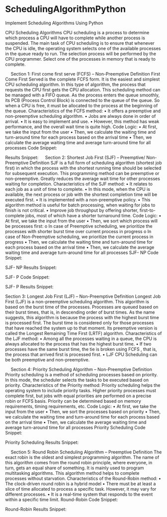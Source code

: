 # SchedulingAlgorithmPython
Implement Scheduling Algorithms Using Python


CPU Scheduling Algorithms
CPU scheduling is a process to determine which process a CPU will have to complete while another process is suspended. The main task of CPU scheduling is to ensure that whenever the CPU is idle, the operating system selects one of the available processes in the queue ready to run. The selection process will be performed by the CPU programmer. Select one of the processes in memory that is ready to complete.

 
Section 1: First come first serve (FCFS) – Non-Preemptive 
Definition
First Come First Served is the complete FCFS form. It is the easiest and simplest CPU scheduling algorithm. In this type of algorithm, the process that requests the CPU first gets the CPU allocation. This scheduling method can be managed with a FIFO queue.
As the process enters the queue smoothly, its PCB (Process Control Block) is connected to the queue of the queue. So when a CPU is free, it must be allocated to the process at the beginning of the queue.
Characteristics of the FCFS method:
•	It offers a preemptive and non-preemptive scheduling algorithm.
•	Jobs are always done in order of arrival.
•	It is easy to implement and use.
•	However, this method has weak performance, and the overall wait time is quite high.
Code Logic: 
•	At first, we take the input from the user 
•	Then, we calculate the waiting time and turn-around time for each process based on the arrival time 
•	Then, we calculate the average waiting time and average turn-around time for all processes
Code Snippet: 
 
Results Snippet: 
  
Section 2: Shortest Job First (SJF) – Preemptive/ Non-Preemptive 
Definition
SJF is a full form of scheduling algorithm (shortest job first) in which the process with the shortest running time should be selected for subsequent execution. This programming method can be preemptive or non-preemptive. Greatly reduces the average wait time for other processes waiting for completion.
Characteristics of the SJF method:
•	It relates to each job as a unit of time to complete.
•	In this mode, when the CPU is available, the next process or job with the shortest completion time will be executed first.
•	It is implemented with a non-preemptive policy.
•	This algorithm method is useful for batch processing, when waiting for jobs to finish is not critical.
•	Improve job throughput by offering shorter, first-to-complete jobs, most of which have a shorter turnaround time.
Code Logic: 
•	At first, we take the input from the user 
•	Then, we sort which process will be processes first:
o	In case of Preemptive scheduling, we prioritize the processes with shorter burst time over current process in progress 
o	In case of Non-Preemptive scheduling, we prioritize the current process in progress 
•	Then, we calculate the waiting time and turn-around time for each process based on the arrival time 
•	Then, we calculate the average waiting time and average turn-around time for all processes
SJF- NP Code Snippet: 
 
SJF- NP Results Snippet: 
 
SJF- P Code Snippet: 
 
SJF- P Results Snippet: 
 
Section 3: Longest Job First (LJF) – Non-Preemptive 
Definition
Longest Job First (LJF) is a non-preemptive scheduling algorithm. This algorithm is based on the burst time of the processes. Processes are queued based on their burst times, that is, in descending order of burst times. As the name suggests, this algorithm is because the process with the highest burst time is processed first. The burst time is considered only for those processes that have reached the system up to that moment. Its preemptive version is called the Longest Remaining Time First (LRTF) algorithm. 
Characteristics of the LJF method:
•	Among all the processes waiting in a queue, the CPU is always allocated to the process that has the highest burst time.
•	If two processes have the same burst time, the tie is broken using FCFS , that is, the process that arrived first is processed first. 
•	LJF CPU Scheduling can be both preemptive and non-preemptive.
 
 
 
Section 4: Priority Scheduling Algorithm – Non-Preemptive 
Definition
Priority scheduling is a method of scheduling processes based on priority. In this mode, the scheduler selects the tasks to be executed based on priority.
Characteristics of the Priority method:
Priority scheduling helps the operating system to include priority tasks. Higher priority processes must complete first, but jobs with equal priorities are performed on a precise robin or FCFS basis. Priority can be determined based on memory requirements, timing requirements, etc.
Code Logic: 
•	At first, we take the input from the user 
•	Then, we sort the processes based on priority 
•	Then, we calculate the waiting time and turn-around time for each process based on the arrival time 
•	Then, we calculate the average waiting time and average turn-around time for all processes
Priority Scheduling Code Snippet: 
 
Priority Scheduling Results Snippet: 
 
 
Section 5: Round Robin Scheduling Algorithm – Preemptive 
Definition
The exact robin is the oldest and simplest programming algorithm. The name of this algorithm comes from the round robin principle, where everyone, in turn, gets an equal share of something. It is mainly used to program multitasking algorithms. This algorithm method helps to complete processes without starvation.
Characteristics of the Round-Robin method:
•	The clock-driven round robin is a hybrid model
•	There must be at least a slice of time allocated to process a specific task. However, it may vary for different processes.
•	It is a real-time system that responds to the event within a specific time limit.
Round-Robin Code Snippet: 
 
Round-Robin Results Snippet: 
